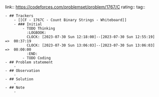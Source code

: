 link:: https://codeforces.com/problemset/problem/1767/C
rating::
tag::

	- ## Trackers
		- [[CF - 1767C - Count Binary Strings - Whiteboard]]
		- ### Initial
			- TODO Thinking
			  :LOGBOOK:
			  CLOCK: [2023-07-30 Sun 12:18:00]--[2023-07-30 Sun 12:55:19] =>  00:37:19
			  CLOCK: [2023-07-30 Sun 13:06:03]--[2023-07-30 Sun 13:06:03] =>  00:00:00
			  :END:
			- TODO Coding
	- ## Problem statement
		-
	- ## Observation
		-
	- ## Solution
		-
	- ## Note
		-